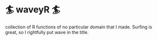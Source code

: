 # :surfer: waveyR :surfer:
collection of R functions of no particular domain that I made. Surfing is great, so I rightfully put wave in the title. 
